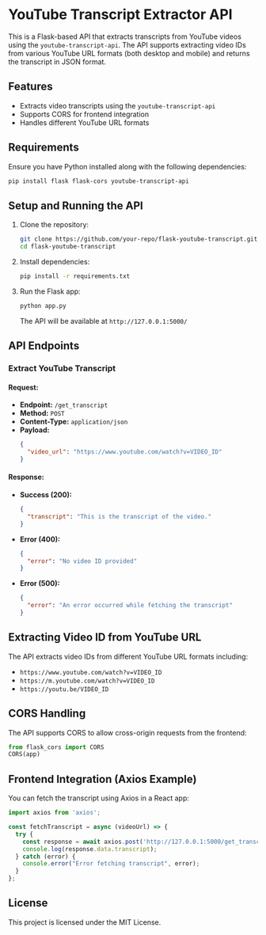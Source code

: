 # YouTube Transcript Extractor API

This is a Flask-based API that extracts transcripts from YouTube videos using the `youtube-transcript-api`. The API supports extracting video IDs from various YouTube URL formats (both desktop and mobile) and returns the transcript in JSON format.

## Features
- Extracts video transcripts using the `youtube-transcript-api`
- Supports CORS for frontend integration
- Handles different YouTube URL formats

## Requirements
Ensure you have Python installed along with the following dependencies:

```sh
pip install flask flask-cors youtube-transcript-api
```

## Setup and Running the API
1. Clone the repository:
   ```sh
   git clone https://github.com/your-repo/flask-youtube-transcript.git
   cd flask-youtube-transcript
   ```
2. Install dependencies:
   ```sh
   pip install -r requirements.txt
   ```
3. Run the Flask app:
   ```sh
   python app.py
   ```
   The API will be available at `http://127.0.0.1:5000/`

## API Endpoints
### Extract YouTube Transcript
#### Request:
- **Endpoint:** `/get_transcript`
- **Method:** `POST`
- **Content-Type:** `application/json`
- **Payload:**
  ```json
  {
    "video_url": "https://www.youtube.com/watch?v=VIDEO_ID"
  }
  ```

#### Response:
- **Success (200):**
  ```json
  {
    "transcript": "This is the transcript of the video."
  }
  ```
- **Error (400):**
  ```json
  {
    "error": "No video ID provided"
  }
  ```
- **Error (500):**
  ```json
  {
    "error": "An error occurred while fetching the transcript"
  }
  ```

## Extracting Video ID from YouTube URL
The API extracts video IDs from different YouTube URL formats including:
- `https://www.youtube.com/watch?v=VIDEO_ID`
- `https://m.youtube.com/watch?v=VIDEO_ID`
- `https://youtu.be/VIDEO_ID`

## CORS Handling
The API supports CORS to allow cross-origin requests from the frontend:
```python
from flask_cors import CORS
CORS(app)
```

## Frontend Integration (Axios Example)
You can fetch the transcript using Axios in a React app:

```javascript
import axios from 'axios';

const fetchTranscript = async (videoUrl) => {
  try {
    const response = await axios.post('http://127.0.0.1:5000/get_transcript', { video_url: videoUrl });
    console.log(response.data.transcript);
  } catch (error) {
    console.error("Error fetching transcript", error);
  }
};
```

## License
This project is licensed under the MIT License.

